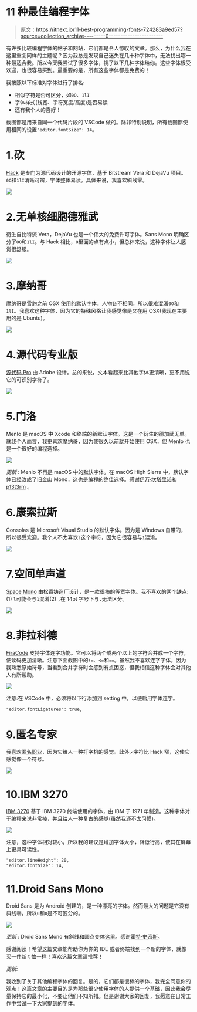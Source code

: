 # 11 种最佳编程字体

> 原文：<https://itnext.io/11-best-programming-fonts-724283a9ed57?source=collection_archive---------0----------------------->

有许多比较编程字体的帖子和网站，它们都是令人惊叹的文章。那么，为什么我在这里重复同样的主题呢？因为我总是发现自己迷失在几十种字体中，无法找出哪一种最适合我。所以今天我尝试了很多字体，挑了以下几种字体给你。这些字体很受欢迎，也很容易买到。最重要的是，所有这些字体都是免费的！

我按照以下标准对字体进行了排名:

*   相似字符是否可区分，如`0O`、`1lI`
*   字体样式(线宽、字符宽度/高度)是否易读
*   还有我个人的喜好！

截图都是用来自同一个代码片段的 VSCode 做的。除非特别说明，所有截图都使用相同的设置`"editor.fontSize": 14`。

# 1.砍

[Hack](https://github.com/source-foundry/Hack) 是专门为源代码设计的开源字体，基于 Bitstream Vera 和 DejaVu 项目。`0O`和`1lI`清晰可辨，字体整体易读。具体来说，我喜欢斜线零。

![](img/19f06c34fa26c148ac00f43996a655f4.png)

# 2.无单核细胞德雅武

衍生自比特流 Vera，DejaVu 也是一个伟大的免费许可字体。Sans Mono 明确区分了`0O`和`1lI`。与 Hack 相比，`0`里面的点有点小，但总体来说，这种字体让人感觉很舒服。

![](img/824088d919105fa82cb9b72a6bfc0cdf.png)

# 3.摩纳哥

摩纳哥是雪豹之前 OSX 使用的默认字体。人物各不相同，所以很难混淆`0O`和`1lI`。我喜欢这种字体，因为它的特殊风格让我感觉像是又在用 OSX(我现在主要用的是 Ubuntu)。

![](img/87bad4fe6ae4851ca66f24e061c8aaeb.png)

# 4.源代码专业版

[源代码 Pro](https://github.com/adobe-fonts/source-code-pro) 由 Adobe 设计。总的来说，文本看起来比其他字体更清晰，更不用说它的可识别字符了。

![](img/8593b8ae1f7be60381f461eb784bdd6b.png)

# 5.门洛

Menlo 是 macOS 中 Xcode 和终端的新默认字体。这是一个衍生的德加武无单。就我个人而言，我更喜欢摩纳哥，因为我很久以前就开始使用 OSX，但 Menlo 也是一个很好的编程选择。

![](img/aa69953db9b50a2408bd1de2b7bf5e3b.png)

*更新* : Menlo 不再是 macOS 中的默认字体。在 macOS High Sierra 中，默认字体已经改成了旧金山 Mono，这也是编程的绝佳选择。感谢[伊万·坎塔里诺](https://medium.com/u/fd0c25fdb49d?source=post_page-----724283a9ed57--------------------------------)和 [p13t3rm](https://medium.com/u/26eeccac6d2b?source=post_page-----724283a9ed57--------------------------------) 。

# 6.康索拉斯

Consolas 是 Microsoft Visual Studio 的默认字体。因为是 Windows 自带的，所以很受欢迎。我个人不太喜欢`l`这个字符，因为它很容易与`1`混淆。

![](img/b65b2fe5c061f2c80dd57d27931be19e.png)

# 7.空间单声道

[Space Mono](https://medium.com/google-design/introducing-space-mono-a-new-monospaced-typeface-by-colophon-foundry-for-google-fonts-84367eac6dfb) 由松香铸造厂设计，是一款很棒的等宽字体。我不喜欢的两个缺点:(1) `l`可能会与`1`混淆(2) `,`在 14pt 字号下与`.`无法区分。

![](img/ec83db69834fee4e8052502d386f055b.png)

# 8.菲拉科德

[FiraCode](https://github.com/tonsky/FiraCode) 支持字体连字功能。它可以将两个或两个以上的字符合并成一个字符，使读码更加清晰。注意下面截图中的`!=`、`<=`和`==`。虽然我不喜欢连字字体，因为我熟悉原始符号，当看到合并字符时会感到有点困惑，但我相信这种字体会对其他人有所帮助。

![](img/6d8154eafdd9029da75cccc1524ac730.png)

注意:在 VSCode 中，必须将以下行添加到 setting 中，以便启用字体连字。

```
"editor.fontLigatures": true,
```

# 9.匿名专家

我喜欢[匿名职业](https://www.marksimonson.com/fonts/view/anonymous-pro)，因为它给人一种打字机的感觉。此外,`<`字符比 Hack 窄，这使它感觉像一个符号。

![](img/df2e0fade3b8dcdcddf382381e4c85ea.png)

# 10.IBM 3270

[IBM 3270](https://github.com/rbanffy/3270font) 基于 IBM 3270 终端使用的字体，由 IBM 于 1971 年制造。这种字体对于编程来说非常棒，并且给人一种复古的感觉(虽然我还不太习惯)。

![](img/136bd6fa088d1c87f6f0ce370be676bb.png)

注意，这种字体相对较小，所以我的建议是增加字体大小，降低行高，使其在屏幕上更具可读性。

```
"editor.lineHeight": 20,
"editor.fontSize": 14,
```

# 11.Droid Sans Mono

Droid Sans 是为 Android 创建的，是一种漂亮的字体。然而最大的问题是它没有斜线零，所以`0`和`O`是不可区分的。

![](img/4f49cfcff79ef4550a49cdd1ec6d8935.png)

*更新* : Droid Sans Mono 有斜线和圆点变体[这里](https://github.com/AlbertoDorado/droid-sans-mono-zeromod)。感谢[霍特·史密斯](https://medium.com/u/5e5d11afdfc5?source=post_page-----724283a9ed57--------------------------------)。

感谢阅读！希望这篇文章能帮助你为你的 IDE 或者终端找到一个新的字体，就像买一件新 t 恤一样！喜欢这篇文章请推荐！

*更新:*

我收到了关于其他编程字体的回复。是的，它们都是很棒的字体，我完全同意你的观点！这篇文章的主要目的是为那些很少使用字体的人提供一个基础，因此我会尽量保持它的最小化，不要让他们不知所措。但是谢谢大家的回复，我愿意在日常工作中尝试一下大家提到的字体。
